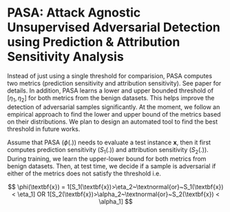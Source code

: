 # PASA: Attack Agnostic Unsupervised Adversarial Detection using Prediction \& Attribution Sensitivity Analysis

Instead of just using a single threshold for comparision, PASA computes two metrics (prediction sensitivity and attribution sensitivity). See paper for details. In addition, PASA learns a lower and upper bounded threshold of $[\eta_1, \eta_2]$ for both metrics from the benign datasets. This helps improve the detection of adversarial samples significantly. At the moment, we follow an empirical approach to find the lower and upper bound of the metrics based on their distributions. We plan to design an automated tool to find the best threshold in future works.

Assume that PASA ($\phi(.)$) needs to evaluate a test instance $\textbf{x}$, then it first computes prediction sensitivity ($S_1(.)$) and attribution sensitivity ($S_2(.)$). During training, we learn the upper-lower bound for both metrics from benign datasets. Then, at test time, we decide if a sample is adversarial if either of the metrics does not satisfy the threshold i.e.

$$
\phi(\textbf{x}) = 1[S_1(\textbf{x})>\eta_2~\textnormal{or}~S_1(\textbf{x}) < \eta_1] OR 1[S_2(\textbf{x})>\alpha_2~\textnormal{or}~S_2(\textbf{x}) < \alpha_1]
$$